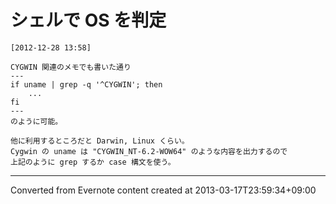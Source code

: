 # シェルで OS を判定
```
[2012-12-28 13:58] 

CYGWIN 関連のメモでも書いた通り
---
if uname | grep -q '^CYGWIN'; then
    ...
fi
---
のように可能。

他に利用するところだと Darwin, Linux くらい。
Cygwin の uname は "CYGWIN_NT-6.2-WOW64" のような内容を出力するので
上記のように grep するか case 構文を使う。
```

------------------------------------------------------------------------

Converted from Evernote content created at 2013-03-17T23:59:34+09:00